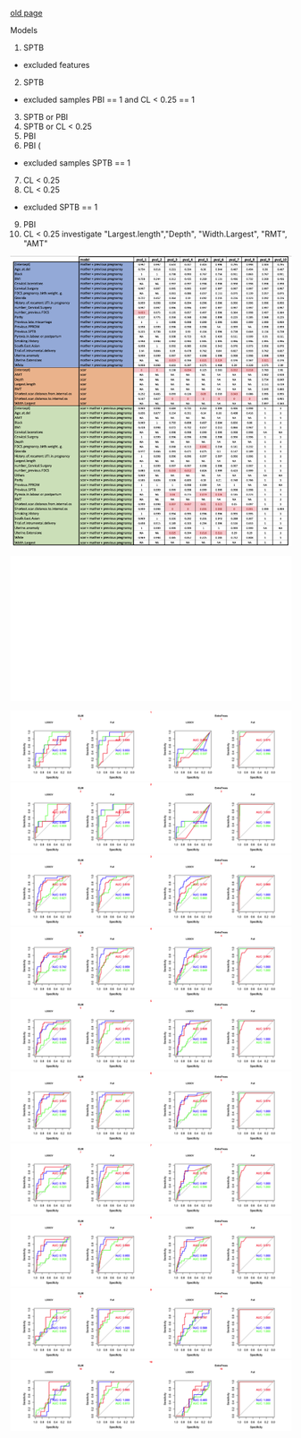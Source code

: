 [old page](old.md)

Models
1. SPTB
- excluded features 
2. SPTB
- excluded samples PBI == 1 and CL < 0.25 == 1 					
3. SPTB  or PBI						
4. SPTB or CL < 0.25						
5. PBI						
6. PBI (
- excluded samples SPTB == 1
7. CL < 0.25						
8. CL < 0.25 
- excluded SPTB == 1
9. PBI 					
10. CL < 0.25 investigate "Largest.length","Depth", "Width.Largest", "RMT", "AMT"	


![Image](./data/multiparam_glm.png)

![Image](./data/one_param_tests.png)

![Image](./data/1common.png)
![Image](./data/2common.png)
![Image](./data/3common.png)
![Image](./data/4common.png)
![Image](./data/5common.png)
![Image](./data/6common.png)
![Image](./data/7common.png)
![Image](./data/8common.png)
![Image](./data/9common.png)
![Image](./data/10common.png)



